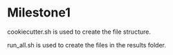 # Milestone1

cookiecutter.sh is used to create the file structure.

run_all.sh is used to create the files in the results folder.

